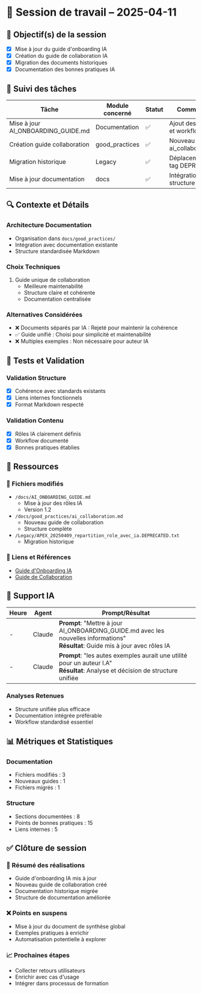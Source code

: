 # 📝 Session de travail – 2025-04-11

## 🎯 Objectif(s) de la session
- [x] Mise à jour du guide d'onboarding IA
- [x] Création du guide de collaboration IA
- [x] Migration des documents historiques
- [x] Documentation des bonnes pratiques IA

## 📌 Suivi des tâches

| Tâche | Module concerné | Statut | Commentaire |
|-------|----------------|--------|-------------|
| Mise à jour AI_ONBOARDING_GUIDE.md | Documentation | ✅ | Ajout des rôles IA et workflow |
| Création guide collaboration | good_practices | ✅ | Nouveau guide ai_collaboration.md |
| Migration historique | Legacy | ✅ | Déplacement et tag DEPRECATED |
| Mise à jour documentation | docs | ✅ | Intégration dans structure existante |

## 🔍 Contexte et Détails

### Architecture Documentation
- Organisation dans `docs/good_practices/`
- Intégration avec documentation existante
- Structure standardisée Markdown

### Choix Techniques
1. Guide unique de collaboration
   - Meilleure maintenabilité
   - Structure claire et cohérente
   - Documentation centralisée

### Alternatives Considérées
- ❌ Documents séparés par IA : Rejeté pour maintenir la cohérence
- ✅ Guide unifié : Choisi pour simplicité et maintenabilité
- ❌ Multiples exemples : Non nécessaire pour auteur IA

## 🧪 Tests et Validation

### Validation Structure
- [x] Cohérence avec standards existants
- [x] Liens internes fonctionnels
- [x] Format Markdown respecté

### Validation Contenu
- [x] Rôles IA clairement définis
- [x] Workflow documenté
- [x] Bonnes pratiques établies

## 📂 Ressources

### 📝 Fichiers modifiés
- `/docs/AI_ONBOARDING_GUIDE.md`
  - Mise à jour des rôles IA
  - Version 1.2
- `/docs/good_practices/ai_collaboration.md`
  - Nouveau guide de collaboration
  - Structure complète
- `/Legacy/APEX_20250409_repartition_role_avec_ia.DEPRECATED.txt`
  - Migration historique

### 🔗 Liens et Références
- [Guide d'Onboarding IA](../../../docs/AI_ONBOARDING_GUIDE.md)
- [Guide de Collaboration](../../../docs/good_practices/ai_collaboration.md)

## 🧠 Support IA

| Heure | Agent | Prompt/Résultat |
|-------|-------|-----------------|
| - | Claude | **Prompt**: "Mettre à jour AI_ONBOARDING_GUIDE.md avec les nouvelles informations"<br>**Résultat**: Guide mis à jour avec rôles IA |
| - | Claude | **Prompt**: "les autes exemples aurait une utilité pour un auteur I.A"<br>**Résultat**: Analyse et décision de structure unifiée |

### Analyses Retenues
- Structure unifiée plus efficace
- Documentation intégrée préférable
- Workflow standardisé essentiel

## 📊 Métriques et Statistiques

### Documentation
- Fichiers modifiés : 3
- Nouveaux guides : 1
- Fichiers migrés : 1

### Structure
- Sections documentées : 8
- Points de bonnes pratiques : 15
- Liens internes : 5

## ✅ Clôture de session

### 📝 Résumé des réalisations
- Guide d'onboarding IA mis à jour
- Nouveau guide de collaboration créé
- Documentation historique migrée
- Structure de documentation améliorée

### ❌ Points en suspens
- Mise à jour du document de synthèse global
- Exemples pratiques à enrichir
- Automatisation potentielle à explorer

### 📈 Prochaines étapes
- Collecter retours utilisateurs
- Enrichir avec cas d'usage
- Intégrer dans processus de formation

<!--
Metadonnées de session :
@type: documentation
@status: completed
@date: 2025-04-11
@author: Claude
--> 